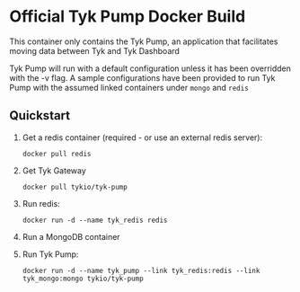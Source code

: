 Official Tyk Pump Docker Build
==============================

This container only contains the Tyk Pump, an application that facilitates moving data between Tyk and Tyk Dashboard

Tyk Pump will run with a default configuration unless it has been overridden with the -v flag. A sample configurations have been provided to run Tyk Pump with the assumed linked containers under `mongo` and `redis`

Quickstart
----------

1. Get a redis container (required - or use an external redis server): 

	`docker pull redis`

2. Get Tyk Gateway

	`docker pull tykio/tyk-pump`
    
3. Run redis:
	
	`docker run -d --name tyk_redis redis`

4. Run a MongoDB container

5. Run Tyk Pump:

	`docker run -d --name tyk_pump --link tyk_redis:redis --link tyk_mongo:mongo tykio/tyk-pump`



